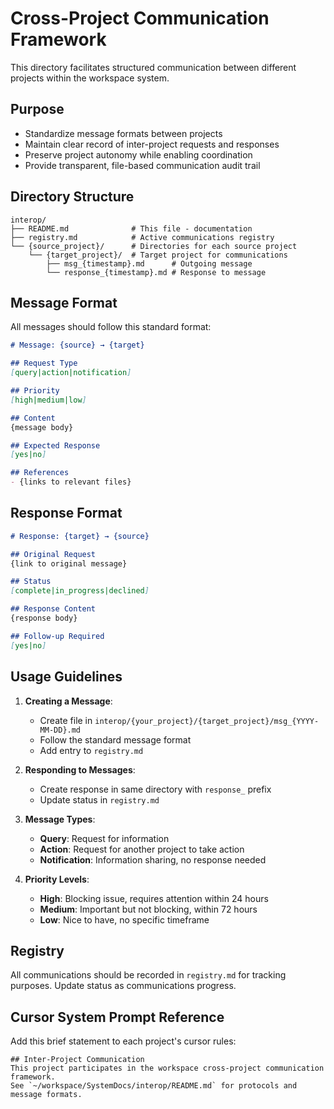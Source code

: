 # Cross-Project Communication Framework

This directory facilitates structured communication between different projects within the workspace system.

## Purpose

- Standardize message formats between projects
- Maintain clear record of inter-project requests and responses
- Preserve project autonomy while enabling coordination
- Provide transparent, file-based communication audit trail

## Directory Structure

```
interop/
├── README.md              # This file - documentation
├── registry.md            # Active communications registry
└── {source_project}/      # Directories for each source project
    └── {target_project}/  # Target project for communications
        ├── msg_{timestamp}.md      # Outgoing message
        └── response_{timestamp}.md # Response to message
```

## Message Format

All messages should follow this standard format:

```md
# Message: {source} → {target}

## Request Type
[query|action|notification]

## Priority
[high|medium|low]

## Content
{message body}

## Expected Response
[yes|no]

## References
- {links to relevant files}
```

## Response Format

```md
# Response: {target} → {source}

## Original Request
{link to original message}

## Status
[complete|in_progress|declined]

## Response Content
{response body}

## Follow-up Required
[yes|no]
```

## Usage Guidelines

1. **Creating a Message**:
   - Create file in `interop/{your_project}/{target_project}/msg_{YYYY-MM-DD}.md`
   - Follow the standard message format
   - Add entry to `registry.md`

2. **Responding to Messages**:
   - Create response in same directory with `response_` prefix
   - Update status in `registry.md`

3. **Message Types**:
   - **Query**: Request for information
   - **Action**: Request for another project to take action
   - **Notification**: Information sharing, no response needed

4. **Priority Levels**:
   - **High**: Blocking issue, requires attention within 24 hours
   - **Medium**: Important but not blocking, within 72 hours
   - **Low**: Nice to have, no specific timeframe

## Registry

All communications should be recorded in `registry.md` for tracking purposes. Update status as communications progress.

## Cursor System Prompt Reference

Add this brief statement to each project's cursor rules:

```
## Inter-Project Communication
This project participates in the workspace cross-project communication framework.
See `~/workspace/SystemDocs/interop/README.md` for protocols and message formats.
``` 